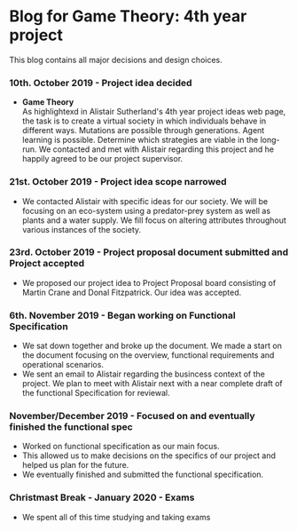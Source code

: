 # Blog for Game Theory: 4th year project 
This blog contains all major decisions and design choices. 

### 10th. October 2019 - Project idea decided
- **Game Theory**  
As highlightexd in Alistair Sutherland's 4th year project ideas web page, the task is to create a virtual society in which individuals behave in different ways. Mutations are possible through generations. Agent learning is possible. Determine which strategies are viable in the long-run. We contacted and met with Alistair regarding this project and he happily agreed to be our project supervisor.

### 21st. October 2019 - Project idea scope narrowed
- We contacted Alistair with specific ideas for our society. We will be focusing on an eco-system using a predator-prey system as well as plants and a water supply. We fill focus on altering attributes throughout various instances of the society. 

### 23rd. October 2019 - Project proposal document submitted and Project accepted
- We proposed our project idea to Project Proposal board consisting of Martin Crane and Donal Fitzpatrick. Our idea was accepted.

### 6th. November 2019 - Began working on Functional Specification
- We sat down together and broke up the document. We made a start on the document focusing on the overview, functional requirements and operational scenarios.
- We sent an email to Alistair regarding the busincess context of the project. We plan to meet with Alistair next with a near complete draft of the functional Specification for reviewal.

### November/December 2019 - Focused on and eventually finished the functional spec
- Worked on functional specification as our main focus.
- This allowed us to make decisions on the specifics of our project and helped us plan for the future.
- We eventually finished and submitted the functional specification.

### Christmast Break - January 2020 - Exams 
- We spent all of this time studying and taking exams
